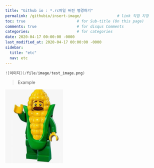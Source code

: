 ```yaml
---
title: "Github io : *.rc파일 버전 병경하기"
permalink: /githubio/insert-image/                # link 직접 지정
toc: true                       # for Sub-title (On this page)
comments: true                  # for disqus Comments
categories:                     # for categories
date: 2020-04-17 00:00:00 -0000
last_modified_at: 2020-04-17 00:00:00 -0000
sidebar:
  title: "etc"
  nav: etc
---
```


```s
![이미지](/file/image/test_image.png)
```

> Example

![](/file/image/test_image.png)